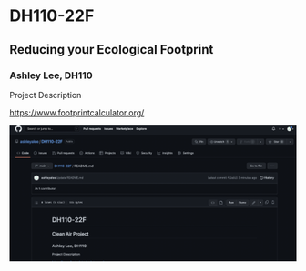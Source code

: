 # DH110-22F

## Reducing your Ecological Footprint
### Ashley Lee, DH110

Project Description

https://www.footprintcalculator.org/

![project screenshot](../proj-screenshot.png)
